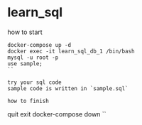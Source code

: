 # learn_sql

how to start
```
docker-compose up -d
docker exec -it learn_sql_db_1 /bin/bash
mysql -u root -p
use sample;
``

try your sql code
sample code is written in `sample.sql`

how to finish
```
quit
exit
docker-compose down
``

